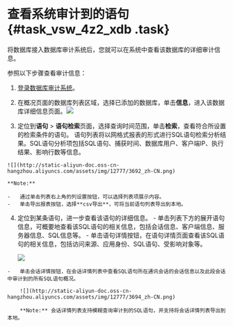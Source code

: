 # 查看系统审计到的语句 {#task_vsw_4z2_xdb .task}

将数据库接入数据库审计系统后，您就可以在系统中查看该数据库的详细审计信息。

参照以下步骤查看审计信息：

1.   [登录数据库审计系统](cn.zh-CN/用户指南/登录数据库审计系统.md#)。 
2.   在概况页面的数据库列表区域，选择已添加的数据库，单击**信息**，进入该数据库详细信息页面。![](http://static-aliyun-doc.oss-cn-hangzhou.aliyuncs.com/assets/img/12777/3691_zh-CN.png)

 
3.   定位到**语句** \> **语句检索**页面，选择查询时间范围，单击**检索**，查看符合所设置的检索条件的语句。 语句列表将以网格式报表的形式进行SQL语句检索分析结果。SQL语句分析项包括SQL语句、捕获时间、数据库用户、客户端IP、执行结果、影响行数等信息。

    ![](http://static-aliyun-doc.oss-cn-hangzhou.aliyuncs.com/assets/img/12777/3692_zh-CN.png)

    **Note:** 

    -   通过单击列表右上角的列设置按钮，可以选择列表项展示内容。
    -   单击导出报表按钮，选择**csv导出**，可将当前语句列表导出到本地。
4.   定位到某条语句，进一步查看该语句的详细信息。 
    -   单击列表下方的展开语句信息，可概要地查看该SQL语句的相关信息，包括会话信息、客户端信息、服务器信息、SQL信息等。
    -   单击语句详情按钮，在语句详情页面查看该SQL语句的相关信息，包括访问来源、应用身份、SQL语句、受影响对象等。

        ![](http://static-aliyun-doc.oss-cn-hangzhou.aliyuncs.com/assets/img/12777/3693_zh-CN.png)

    -   单击会话详情按钮，在会话详情列表中查看SQL语句所在通讯会话的会话信息以及此段会话中审计到的所有SQL语句概况。

        ![](http://static-aliyun-doc.oss-cn-hangzhou.aliyuncs.com/assets/img/12777/3694_zh-CN.png)

        **Note:** 会话详情列表支持模糊查询审计到的SQL语句，并支持将会话详情列表导出到本地。


